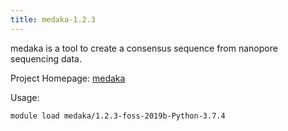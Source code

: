 ```yaml
---
title: medaka-1.2.3
---
```

medaka is a tool to create a consensus sequence from nanopore sequencing data.

Project Homepage: [medaka](https://github.com/nanoporetech/medaka)

Usage:
```
module load medaka/1.2.3-foss-2019b-Python-3.7.4
```
